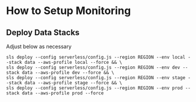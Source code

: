 # How to Setup Monitoring

## Deploy Data Stacks

Adjust below as necessary

```shell script
sls deploy --config serverless/config.js --region REGION --env local --stack data --aws-profile local --force && \
sls deploy --config serverless/config.js --region REGION --env dev --stack data --aws-profile dev --force && \
sls deploy --config serverless/config.js --region REGION --env stage --stack data --aws-profile stage --force && \
sls deploy --config serverless/config.js --region REGION --env prod --stack data --aws-profile prod --force
```
